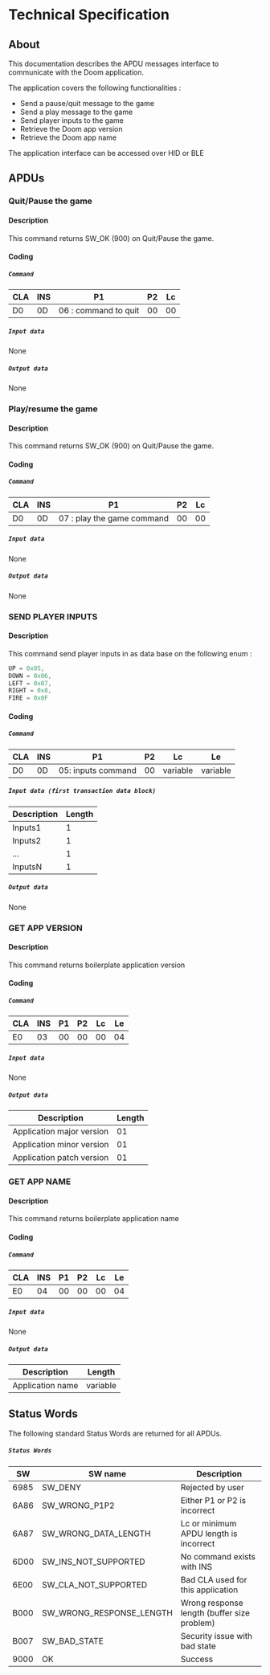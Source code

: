 # Technical Specification

## About

This documentation describes the APDU messages interface to communicate with the Doom application.

The application covers the following functionalities :

  - Send a pause/quit message to the game
  - Send a play message to the game
  - Send player inputs to the game
  - Retrieve the Doom app version
  - Retrieve the Doom app name

The application interface can be accessed over HID or BLE

## APDUs

### Quit/Pause the game

#### Description

This command returns SW_OK (900) on Quit/Pause the game.

#### Coding

##### `Command`

| CLA | INS   | P1                                                 | P2    | Lc  |
| --- | ---   | ---                                                | ---   | --- |    
| D0  |  0D   |  06 : command to quit                               | 00    | 00 |


##### `Input data`

None
       
##### `Output data`

None

### Play/resume the game

#### Description

This command returns SW_OK (900) on Quit/Pause the game.

#### Coding

##### `Command`

| CLA | INS   | P1                                                 | P2    | Lc  |
| --- | ---   | ---                                                | ---   | --- |    
| D0  |  0D   |  07 : play the game command                               | 00    | 00 |


##### `Input data`

None
       
##### `Output data`

None


### SEND PLAYER INPUTS

#### Description

This command send player inputs in as data base on the following enum :
```C
UP = 0x05, 
DOWN = 0x06,
LEFT = 0x07,
RIGHT = 0x8,
FIRE = 0x0F
```

#### Coding

##### `Command`

| CLA | INS  | P1                   | P2                               | Lc       | Le       |
| --- | ---  | ---                  | ---                              | ---      | ---      |
| D0  | 0D   |  05: inputs command | 00 | variable | variable |


##### `Input data (first transaction data block)`

| Description                                          | Length   | 
| ---                                                  | ---      | 
| Inputs1     | 1        |
| Inputs2                  | 1        |
| ...                                                  | 1        |
| InputsN                  | 1        |
  
##### `Output data`

None                                                 


### GET APP VERSION

#### Description

This command returns boilerplate application version

#### Coding

##### `Command`

| CLA | INS | P1  | P2  | Lc   | Le |
| --- | --- | --- | --- | ---  | ---|
| E0  | 03  | 00  | 00  | 00   | 04 |

##### `Input data`

None

##### `Output data`

| Description                       | Length |
| ---                               | ---    |
| Application major version         | 01 |
| Application minor version         | 01 |
| Application patch version         | 01 |


### GET APP NAME

#### Description

This command returns boilerplate application name

#### Coding

##### `Command`
| CLA | INS | P1  | P2  | Lc   | Le |
| --- | --- | --- | --- | ---  | ---|
| E0  | 04  | 00  | 00  | 00   | 04 |

##### `Input data`

None

##### `Output data`
| Description           | Length   |
| ---                   | ---      |
| Application name      | variable |


## Status Words

The following standard Status Words are returned for all APDUs.

##### `Status Words`


| SW       | SW name                     | Description                                           |
| ---      | ---                         | ---                                                   |
|   6985   | SW_DENY	                   | Rejected by user                                      |
|   6A86   | SW_WRONG_P1P2               | Either P1 or P2 is incorrect                          |
|   6A87   | SW_WRONG_DATA_LENGTH        | Lc or minimum APDU length is incorrect                |
|   6D00   | SW_INS_NOT_SUPPORTED	       | No command exists with INS                            |
|   6E00   | SW_CLA_NOT_SUPPORTED        | Bad CLA used for this application                     |
|   B000   | SW_WRONG_RESPONSE_LENGTH    | Wrong response length (buffer size problem)           |
|   B007   | SW_BAD_STATE                | Security issue with bad state                         |
|   9000   | OK	                         | Success                                               |